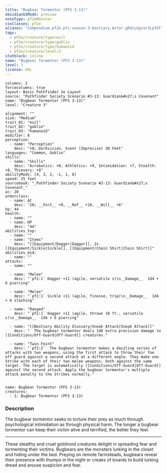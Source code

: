 ```yaml
---
title: "Bugbear Tormentor (PFS 3-13)"
obsidianUIMode: preview
noteType: pf2eMonster
cssClasses: pf2e
aliases: "Compendium.pf2e.pfs-season-3-bestiary.Actor.gR4cLkgcor3Lp35F" 
tags:
  - pf2e/creature/type/evil
  - pf2e/creature/type/goblin
  - pf2e/creature/type/humanoid
  - pf2e/creature/level/3
statblock: inline
name: "Bugbear Tormentor (PFS 3-13)"
level: 3
license: OGL
---
```


```statblock
columns: 2
forcecolumns: true
layout: Basic Pathfinder 2e Layout
source: "Pathfinder Society Scenario #3-13: Guardian&#x27;s Covenant"
name: "Bugbear Tormentor (PFS 3-13)"
level: "Creature 3"

alignment: ""
size: "Medium"
trait_01: "evil"
trait_02: "goblin"
trait_03: "humanoid"
modifier: 8
perception:
  - name: "Perception"
    desc: "+8; Darkvision, Scent (Imprecise) 30 Feet"
languages: "Common, Goblin"
skills:
  - name: "Skills"
    desc: "Acrobatics: +8, Athletics: +9, Intimidation: +7, Stealth: +8, Thievery: +8"
abilityMods: [4, 3, 2, -1, 1, 0]
speed: 25 feet
sourcebook: "_Pathfinder Society Scenario #3-13: Guardian&#x27;s Covenant_"
ac: 20
armorclass:
  - name: AC
    desc: "20; __Fort__ +9, __Ref__ +10, __Will__ +6"
hp: 44
health:
  - name: ""
  - name: HP
    desc: "44"
abilities_top:
  - name: ""
  - name: "Items"
    desc: "[[Equipment/Dagger|Dagger]], 2x [[Equipment/Sickle|Sickle]], [[Equipment/Chain Shirt|Chain Shirt]]"
abilities_mid:
  - name: ""
attacks:
  - name: ""

  - name: "Melee"
    desc: "`pf2:1` Dagger +11 (agile, versatile s)\n__Damage__  1d4 + 6 piercing"

  - name: "Melee"
    desc: "`pf2:1` Sickle +11 (agile, finesse, trip)\n__Damage__  1d4 + 6 slashing"

  - name: "Ranged"
    desc: "`pf2:1` Dagger +11 (agile, thrown 10 ft., versatile s)\n__Damage__  1d4 + 6 piercing"

  - name: "[[Bestiary Ability Glossary/Sneak Attack|Sneak Attack]]"
    desc: "  The bugbear tormentor deals 1d6 extra precision damage to [[Conditions/Off-Guard|Off-Guard]] creatures."

  - name: "Twin Feint"
    desc: "`pf2:2`  The bugbear tormentor makes a dazzling series of attacks with two weapons, using the first attack to throw their foe off guard against a second attack at a different angle. They make one Strike with each of their two melee weapons, both against the same target. The target is automatically [[Conditions/Off-Guard|Off-Guard]] against the second attack. Apply the bugbear tormentor's multiple attack penalty to the Strikes normally."
 
```

```encounter-table
name: Bugbear Tormentor (PFS 3-13)
creatures:
  - 1: Bugbear Tormentor (PFS 3-13)
```


### Description
The bugbear tormentor seeks to torture their prey as much through psychological intimidation as through physical harm. The longer a bugbear tormentor can keep their victim alive and terrified, the better they feel.

* * *

These stealthy and cruel goblinoid creatures delight in spreading fear and tormenting their victims. Bugbears are the monsters lurking in the closet and hiding under the bed. Preying on remote farmsteads, bugbears reveal their presence with thumps in the night or creaks of boards to build lurking dread and arouse suspicion and fear.
